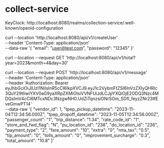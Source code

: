 # collect-service

KeyClock: http://localhost:8080/realms/collection-service/.well-known/openid-configuration

curl --location 'http://localhost:8080/api/v1/createUser' \
--header 'Content-Type: application/json' \
--data-raw '{
    "email": "user@test.com",
    "password": "12345"
}'

curl --location --request GET 'http://localhost:8080/api/v1/total?year=2023&month=4&day=30'

curl --location --request POST 'http://localhost:8080/api/v1/message' \
--header 'Content-Type: application/json' \
--header 'Authorization: Bearer eyJhbGciOiJIUzI1NiIsInR5cCI6IkpXVCJ9.eyJ1c2VybmFtZSI6InVzZXIyQHRlc3QuY29tIiwiYXV0aG9yaXRpZXMiOlsiVVNFUiJdLCJpYXQiOjE2ODQ3Nzc4MDQsImV4cCI6MTcxNDc3NzgwNH0.UdZiTqnzsiONrSOm_SDfl_feyzZNr23tfEveGmwPT14' \
--data-raw '{
    "vendor_id": 1,
    "tpep_pickup_datetime": "2023-11-04T12:34:56.000Z",
    "tpep_dropoff_datetime": "2023-11-05T12:34:56.000Z",
    "passenger_count": "1",
    "trip_distance": "1.34",
    "rate_code_id": "1",
    "store_and_fwd_flag": "N",
    "pu_location_id": "238",
    "do_location_id": "236",
    "payment_type": "2",
    "fare_amount": "10",
    "extra": "0",
    "mta_tax": "0.5",
    "tip_amount": "0",
    "tolls_amount": "0",
    "improvement_surcharge": "0.3",
    "total_amount": "10.8"
}'
